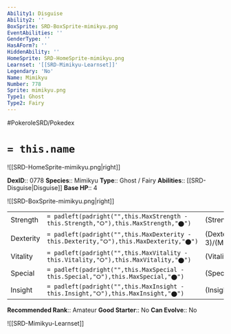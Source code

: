 ```yaml
---
Ability1: Disguise
Ability2: ''
BoxSprite: SRD-BoxSprite-mimikyu.png
EventAbilities: ''
GenderType: ''
HasAForm?: ''
HiddenAbility: ''
HomeSprite: SRD-HomeSprite-mimikyu.png
Learnset: '[[SRD-Mimikyu-Learnset]]'
Legendary: 'No'
Name: Mimikyu
Number: 778
Sprite: mimikyu.png
Type1: Ghost
Type2: Fairy
---
```


#PokeroleSRD/Pokedex

# `= this.name`

![[SRD-HomeSprite-mimikyu.png|right]]

**DexID**:: 0778
**Species**:: Mimikyu
**Type**:: Ghost / Fairy
**Abilities**:: [[SRD-Disguise|Disguise]]
**Base HP**:: 4

![[SRD-BoxSprite-mimikyu.png|right]]

|           |                                                                                        |                                          |
| --------- | -------------------------------------------------------------------------------------- | ---------------------------------------- |
| Strength  | `= padleft(padright("",this.MaxStrength - this.Strength,"⭘"),this.MaxStrength,"⬤")`    | (Strength::2)/(MaxStrength::5)   |
| Dexterity | `= padleft(padright("",this.MaxDexterity - this.Dexterity,"⭘"),this.MaxDexterity,"⬤")` | (Dexterity:: 3)/(MaxDexterity::6) |
| Vitality  | `= padleft(padright("",this.MaxVitality - this.Vitality,"⭘"),this.MaxVitality,"⬤")`    | (Vitality::2)/(MaxVitality::5)   |
| Special   | `= padleft(padright("",this.MaxSpecial - this.Special,"⭘"),this.MaxSpecial,"⬤")`       | (Special::2)/(MaxSpecial::4)     |
| Insight   | `= padleft(padright("",this.MaxInsight - this.Insight,"⭘"),this.MaxInsight,"⬤")`       | (Insight::3)/(MaxInsight::6)     |

**Recommended Rank**:: Amateur
**Good Starter**:: No
**Can Evolve**:: No

![[SRD-Mimikyu-Learnset]]